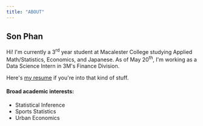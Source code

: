 ```yaml
---
title: "ABOUT"
---
```

## Son Phan
Hi! I'm currently a 3<sup>rd</sup> year student at Macalester College studying Applied Math/Statistics, Economics, and Japanese. As of May 20<sup>th</sup>, I'm working as a Data Science Intern in 3M's Finance Division.  

Here's [my resume](/resume.pdf) if you're into that kind of stuff.

#### Broad academic interests:
* Statistical Inference
* Sports Statistics
* Urban Economics


